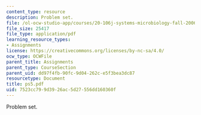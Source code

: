 ```yaml
---
content_type: resource
description: Problem set.
file: /ol-ocw-studio-app/courses/20-106j-systems-microbiology-fall-2006/7523cc799d3926ac5d27556dd160360f_ps5.pdf
file_size: 25417
file_type: application/pdf
learning_resource_types:
- Assignments
license: https://creativecommons.org/licenses/by-nc-sa/4.0/
ocw_type: OCWFile
parent_title: Assignments
parent_type: CourseSection
parent_uid: dd97f4fb-90fc-9d04-262c-e5f3bea3dc87
resourcetype: Document
title: ps5.pdf
uid: 7523cc79-9d39-26ac-5d27-556dd160360f
---
```

Problem set.